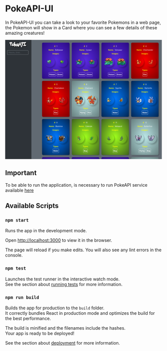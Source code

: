 # PokeAPI-UI
In PokeAPI-UI you can take a look to your favorite Pokemons in a web page, the Pokemon will show in a Card where you can see a few details of these amazing creatures!

![UI](https://github.com/Dnel93/PokeAPI-UI/blob/master/public/UI.png)

## Important
To be able to run the application, is necessary to run PokeAPI service available [here](https://github.com/Dnel93/PokeAPI)

## Available Scripts
### `npm start`
Runs the app in the development mode.

Open [http://localhost:3000](http://localhost:3000) to view it in the browser.

The page will reload if you make edits.
You will also see any lint errors in the console.

### `npm test`
Launches the test runner in the interactive watch mode.<br />
See the section about [running tests](https://facebook.github.io/create-react-app/docs/running-tests) for more information.

### `npm run build`
Builds the app for production to the `build` folder.<br />
It correctly bundles React in production mode and optimizes the build for the best performance.

The build is minified and the filenames include the hashes.<br />
Your app is ready to be deployed!

See the section about [deployment](https://facebook.github.io/create-react-app/docs/deployment) for more information.
